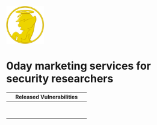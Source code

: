 <img src="favicon.png" width="100"> 

# 0day marketing services for security researchers

| Released Vulnerabilities  |
|---------------------------|
|[<img src="" style="content:url(dirtycow.png?);min-width:200px;max-width:200px;">](https://dirtycow.ninja)|
|[<img src="" style="content:url(b71625.png?);min-width:200px;max-width:200px;">](https://holeybeep.ninja)|
